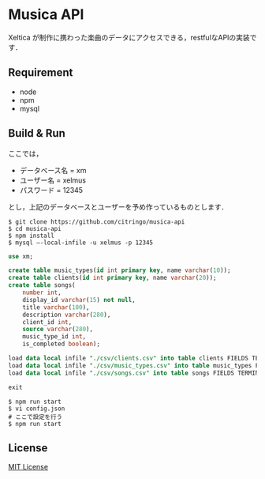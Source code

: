 # Musica API

Xeltica が制作に携わった楽曲のデータにアクセスできる，restfulなAPIの実装です．

## Requirement

- node
- npm
- mysql

## Build & Run

ここでは，

- データベース名 = xm
- ユーザー名 = xelmus
- パスワード = 12345

とし，上記のデータベースとユーザーを予め作っているものとします．

```shell
$ git clone https://github.com/citringo/musica-api
$ cd musica-api
$ npm install
$ mysql –-local-infile -u xelmus -p 12345
```

```sql
use xm;

create table music_types(id int primary key, name varchar(10));
create table clients(id int primary key, name varchar(20));
create table songs(
	number int, 
	display_id varchar(15) not null, 
	title varchar(100),
	description varchar(280),
	client_id int,
	source varchar(280),
	music_type_id int,
	is_completed boolean);

load data local infile "./csv/clients.csv" into table clients FIELDS TERMINATED BY ',' ENCLOSED BY '"';
load data local infile "./csv/music_types.csv" into table music_types FIELDS TERMINATED BY ',' ENCLOSED BY '"';
load data local infile "./csv/songs.csv" into table songs FIELDS TERMINATED BY ',' ENCLOSED BY '"';

exit
```

```shell
$ npm run start
$ vi config.json
# ここで設定を行う
$ npm run start
```

## License

[MIT License](LICENSE)
